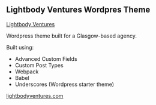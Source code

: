 ## Lightbody Ventures Wordpres Theme

[Lightbody Ventures](https://raw.githubusercontent.com/Cmac2712/lightbody-ventures/master/wp-content/themes/lightbody-ventures/dist/assets/images/logo.svg)

Wordpress theme built for a Glasgow-based agency.

Built using: 
* Advanced Custom Fields
* Custom Post Types
* Webpack 
* Babel
* Underscores (Wordpress starter theme)

[lightbodyventures.com](https://www.lightbodyventures.com/)
